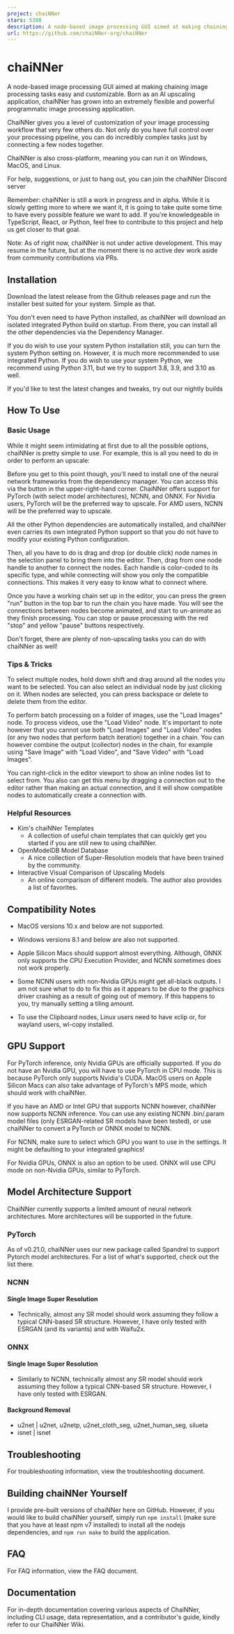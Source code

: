 ```yaml
---
project: chaiNNer
stars: 5388
description: A node-based image processing GUI aimed at making chaining image processing tasks easy and customizable. Born as an AI upscaling application, chaiNNer has grown into an extremely flexible and powerful programmatic image processing application.
url: https://github.com/chaiNNer-org/chaiNNer
---
```


chaiNNer
========

A node-based image processing GUI aimed at making chaining image processing tasks easy and customizable. Born as an AI upscaling application, chaiNNer has grown into an extremely flexible and powerful programmatic image processing application.

ChaiNNer gives you a level of customization of your image processing workflow that very few others do. Not only do you have full control over your processing pipeline, you can do incredibly complex tasks just by connecting a few nodes together.

ChaiNNer is also cross-platform, meaning you can run it on Windows, MacOS, and Linux.

For help, suggestions, or just to hang out, you can join the chaiNNer Discord server

Remember: chaiNNer is still a work in progress and in alpha. While it is slowly getting more to where we want it, it is going to take quite some time to have every possible feature we want to add. If you're knowledgeable in TypeScript, React, or Python, feel free to contribute to this project and help us get closer to that goal.

Note: As of right now, chaiNNer is not under active development. This may resume in the future, but at the moment there is no active dev work aside from community contributions via PRs.

Installation
------------

Download the latest release from the Github releases page and run the installer best suited for your system. Simple as that.

You don't even need to have Python installed, as chaiNNer will download an isolated integrated Python build on startup. From there, you can install all the other dependencies via the Dependency Manager.

If you do wish to use your system Python installation still, you can turn the system Python setting on. However, it is much more recommended to use integrated Python. If you do wish to use your system Python, we recommend using Python 3.11, but we try to support 3.8, 3.9, and 3.10 as well.

If you'd like to test the latest changes and tweaks, try out our nightly builds

How To Use
----------

### Basic Usage

While it might seem intimidating at first due to all the possible options, chaiNNer is pretty simple to use. For example, this is all you need to do in order to perform an upscale:

Before you get to this point though, you'll need to install one of the neural network frameworks from the dependency manager. You can access this via the button in the upper-right-hand corner. ChaiNNer offers support for PyTorch (with select model architectures), NCNN, and ONNX. For Nvidia users, PyTorch will be the preferred way to upscale. For AMD users, NCNN will be the preferred way to upscale.

All the other Python dependencies are automatically installed, and chaiNNer even carries its own integrated Python support so that you do not have to modify your existing Python configuration.

Then, all you have to do is drag and drop (or double click) node names in the selection panel to bring them into the editor. Then, drag from one node handle to another to connect the nodes. Each handle is color-coded to its specific type, and while connecting will show you only the compatible connections. This makes it very easy to know what to connect where.

Once you have a working chain set up in the editor, you can press the green "run" button in the top bar to run the chain you have made. You will see the connections between nodes become animated, and start to un-animate as they finish processing. You can stop or pause processing with the red "stop" and yellow "pause" buttons respectively.

Don't forget, there are plenty of non-upscaling tasks you can do with chaiNNer as well!

### Tips & Tricks

To select multiple nodes, hold down shift and drag around all the nodes you want to be selected. You can also select an individual node by just clicking on it. When nodes are selected, you can press backspace or delete to delete them from the editor.

To perform batch processing on a folder of images, use the "Load Images" node. To process videos, use the "Load Video" node. It's important to note however that you cannot use both "Load Images" and "Load Video" nodes (or any two nodes that perform batch iteration) together in a chain. You can however combine the output (collector) nodes in the chain, for example using "Save Image" with "Load Video", and "Save Video" with "Load Images".

You can right-click in the editor viewport to show an inline nodes list to select from. You also can get this menu by dragging a connection out to the editor rather than making an actual connection, and it will show compatible nodes to automatically create a connection with.

### Helpful Resources

-   Kim's chaiNNer Templates
    -   A collection of useful chain templates that can quickly get you started if you are still new to using chaiNNer.
-   OpenModelDB Model Database
    -   A nice collection of Super-Resolution models that have been trained by the community.
-   Interactive Visual Comparison of Upscaling Models
    -   An online comparison of different models. The author also provides a list of favorites.

Compatibility Notes
-------------------

-   MacOS versions 10.x and below are not supported.
    
-   Windows versions 8.1 and below are also not supported.
    
-   Apple Silicon Macs should support almost everything. Although, ONNX only supports the CPU Execution Provider, and NCNN sometimes does not work properly.
    
-   Some NCNN users with non-Nvidia GPUs might get all-black outputs. I am not sure what to do to fix this as it appears to be due to the graphics driver crashing as a result of going out of memory. If this happens to you, try manually setting a tiling amount.
    
-   To use the Clipboard nodes, Linux users need to have xclip or, for wayland users, wl-copy installed.
    

GPU Support
-----------

For PyTorch inference, only Nvidia GPUs are officially supported. If you do not have an Nvidia GPU, you will have to use PyTorch in CPU mode. This is because PyTorch only supports Nvidia's CUDA. MacOS users on Apple Silicon Macs can also take advantage of PyTorch's MPS mode, which should work with chaiNNer.

If you have an AMD or Intel GPU that supports NCNN however, chaiNNer now supports NCNN inference. You can use any existing NCNN .bin/.param model files (only ESRGAN-related SR models have been tested), or use chaiNNer to convert a PyTorch or ONNX model to NCNN.

For NCNN, make sure to select which GPU you want to use in the settings. It might be defaulting to your integrated graphics!

For Nvidia GPUs, ONNX is also an option to be used. ONNX will use CPU mode on non-Nvidia GPUs, similar to PyTorch.

Model Architecture Support
--------------------------

ChaiNNer currently supports a limited amount of neural network architectures. More architectures will be supported in the future.

### PyTorch

As of v0.21.0, chaiNNer uses our new package called Spandrel to support Pytorch model architectures. For a list of what's supported, check out the list there.

### NCNN

#### Single Image Super Resolution

-   Technically, almost any SR model should work assuming they follow a typical CNN-based SR structure. However, I have only tested with ESRGAN (and its variants) and with Waifu2x.

### ONNX

#### Single Image Super Resolution

-   Similarly to NCNN, technically almost any SR model should work assuming they follow a typical CNN-based SR structure. However, I have only tested with ESRGAN.

#### Background Removal

-   u2net | u2net, u2netp, u2net\_cloth\_seg, u2net\_human\_seg, silueta
-   isnet | isnet

Troubleshooting
---------------

For troubleshooting information, view the troubleshooting document.

Building chaiNNer Yourself
--------------------------

I provide pre-built versions of chaiNNer here on GitHub. However, if you would like to build chaiNNer yourself, simply run `npm install` (make sure that you have at least npm v7 installed) to install all the nodejs dependencies, and `npm run make` to build the application.

FAQ
---

For FAQ information, view the FAQ document.

Documentation
-------------

For in-depth documentation covering various aspects of ChaiNNer, including CLI usage, data representation, and a contributor's guide, kindly refer to our ChaiNNer Wiki.
